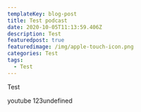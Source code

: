 ```yaml
---
templateKey: blog-post
title: Test podcast
date: 2020-10-05T11:13:59.406Z
description: Test
featuredpost: true
featuredimage: /img/apple-touch-icon.png
categories: Test
tags:
  - Test
---
```

Test



youtube 123undefined